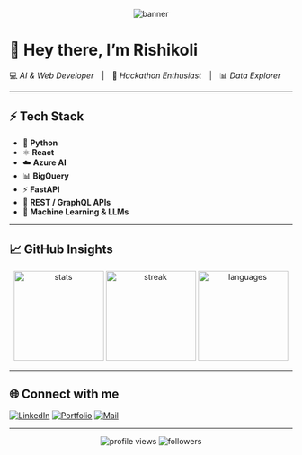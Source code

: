 <!-- ─────────────────────────────────────────────────────────── -->
<!-- Banner -->
<!-- Change color stops or text as you like                     -->
<p align="center">
  <img 
    src="https://capsule-render.vercel.app/api?type=waving&height=300&color=0:ff1e56,50:ff533d,100:8b0000&text=Rishikesh%20Koli&fontAlign=50&fontAlignY=40&fontColor=FFFFFF&desc=AI%20%26%20Web%20Developer&descAlign=50&descAlignY=65&animation=fadeIn" 
    alt="banner"
  />
</p>

# 👋 Hey there, I’m **Rishikoli**
💻 *AI & Web Developer* | 🚀 *Hackathon Enthusiast* | 📊 *Data Explorer*  

---

## ⚡ Tech Stack
- 🐍 **Python**
- ⚛️ **React**
- ☁️ **Azure AI**
- 📊 **BigQuery**
- ⚡ **FastAPI**
- 🔗 **REST / GraphQL APIs**
- 🧠 **Machine Learning & LLMs**

---

## 📈 GitHub Insights
<p align="center">
  <img src="https://github-readme-stats.vercel.app/api?username=Rishikoli&show_icons=true&theme=radical&icon_color=ff533d" alt="stats" height="160"/>
  <img src="https://github-readme-streak-stats.herokuapp.com/?user=Rishikoli&theme=radical" alt="streak" height="160"/>
  <img src="https://github-readme-stats.vercel.app/api/top-langs/?username=Rishikoli&layout=compact&theme=radical" alt="languages" height="160"/>
</p>

---

## 🌐 Connect with me
[![LinkedIn](https://img.shields.io/badge/LinkedIn-0A66C2?style=for-the-badge&logo=linkedin&logoColor=white)](YOUR_LINKEDIN)
[![Portfolio](https://img.shields.io/badge/Portfolio-ff533d?style=for-the-badge&logo=firefox&logoColor=white)](YOUR_PORTFOLIO)
[![Mail](https://img.shields.io/badge/Email-8B0000?style=for-the-badge&logo=gmail&logoColor=white)](mailto:rishikesh@example.com)

---

<p align="center">
  <img src="https://komarev.com/ghpvc/?username=Rishikoli&color=ff1e56" alt="profile views"/>
  <img src="https://img.shields.io/github/followers/Rishikoli?label=Followers&style=social" alt="followers"/>
</p>

<!-- ─────────────────────────────────────────────────────────── -->
<!-- Feel free to add new sections such as Blogs, Achievements   -->
<!-- or replace emojis/text to match your personality.           -->
<!-- ─────────────────────────────────────────────────────────── -->
